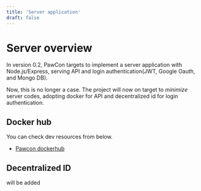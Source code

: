 ```yaml
---
title: 'Server application'
draft: false
---
```


# Server overview

In version 0.2, PawCon targets to implement a server application with Node.js/Express, serving API and login authentication(JWT, Google Oauth, and Mongo DB).

Now, this is no longer a case. The project will now on target to _minimize_ server codes, adopting docker for API and decentralized id for login authentication.

## Docker hub

You can check dev resources from below.

- [Pawcon dockerhub](https://hub.docker.com/repository/docker/developerasun/pawcon-monorepo)

## Decentralized ID

will be added
